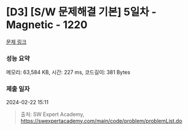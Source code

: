 # [D3] [S/W 문제해결 기본] 5일차 - Magnetic - 1220 

[문제 링크](https://swexpertacademy.com/main/code/problem/problemDetail.do?contestProbId=AV14hwZqABsCFAYD) 

### 성능 요약

메모리: 63,584 KB, 시간: 227 ms, 코드길이: 381 Bytes

### 제출 일자

2024-02-22 15:11



> 출처: SW Expert Academy, https://swexpertacademy.com/main/code/problem/problemList.do